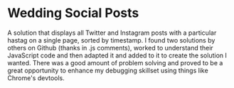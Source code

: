 # Wedding Social Posts

A solution that displays all Twitter and Instagram posts with a particular hastag on a single page, sorted by timestamp. I found two solutions by others on Github (thanks in .js comments), worked to understand their JavaScript code and then adapted it and added to it to create the solution I wanted. There was a good amount of problem solving and proved to be a great opportunity to enhance my debugging skillset using things like Chrome's devtools.
